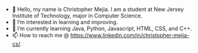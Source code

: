 - 👋 Hello, my name is Christopher Mejia. I am a student at New Jersey Institute of Technology, major in Computer Science.
- 👀 I’m interested in learning and improving.
- 🌱 I’m currently learning Java, Python, Javascript, HTML, CSS, and C++.
- 📫 How to reach me @ https://www.linkedin.com/in/christopher-mejia-cs/.
